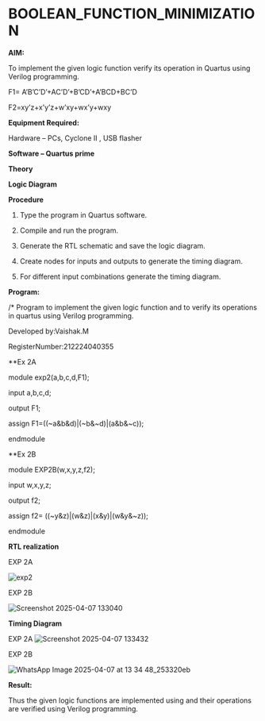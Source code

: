 # BOOLEAN_FUNCTION_MINIMIZATION

**AIM:**

To implement the given logic function verify its operation in Quartus using Verilog programming.

F1= A’B’C’D’+AC’D’+B’CD’+A’BCD+BC’D 

F2=xy’z+x’y’z+w’xy+wx’y+wxy

**Equipment Required:**

Hardware – PCs, Cyclone II , USB flasher

**Software – Quartus prime**

**Theory**

**Logic Diagram**

**Procedure**

1.	Type the program in Quartus software.

2.	Compile and run the program.

3.	Generate the RTL schematic and save the logic diagram.

4.	Create nodes for inputs and outputs to generate the timing diagram.

5.	For different input combinations generate the timing diagram.


**Program:**

/* Program to implement the given logic function and to verify its operations in quartus using Verilog programming. 

Developed by:Vaishak.M

RegisterNumber:212224040355

**Ex 2A

module exp2(a,b,c,d,F1);

input a,b,c,d;

output F1;

assign F1=((~a&b&d)|(~b&~d)|(a&b&~c));

endmodule 

**Ex 2B

module EXP2B(w,x,y,z,f2);

input w,x,y,z;

output f2;

assign f2= ((~y&z)|(w&z)|(x&y)|(w&y&~z));

endmodule



**RTL realization**

EXP 2A

![exp2](https://github.com/user-attachments/assets/50681834-c828-4169-a751-c4c041931d64)

EXP 2B

![Screenshot 2025-04-07 133040](https://github.com/user-attachments/assets/8a1418db-4348-421f-b3b6-af5d39b8d9d8)


**Timing Diagram**

EXP 2A
![Screenshot 2025-04-07 133432](https://github.com/user-attachments/assets/8e757969-9d81-449d-866e-d5b5a95a6aa5)

EXP 2B

![WhatsApp Image 2025-04-07 at 13 34 48_253320eb](https://github.com/user-attachments/assets/111329fa-866e-4e43-8498-d0ae3484e697)



**Result:**

Thus the given logic functions are implemented using and their operations are verified using Verilog programming.


